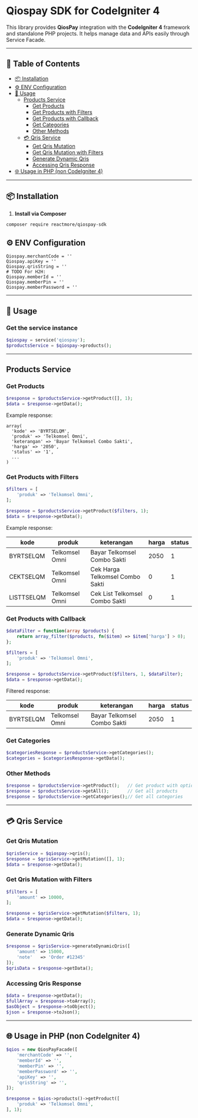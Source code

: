 # Qiospay SDK for CodeIgniter 4

This library provides **QiosPay** integration with the **CodeIgniter 4** framework and standalone PHP projects.
It helps manage data and APIs easily through Service Facade.

---

## 📑 Table of Contents
- [📦 Installation](#-installation)
- [⚙️ ENV Configuration](#️-env-configuration)
- [🚀 Usage](#-usage)
  - [Products Service](#products-service)
    - [Get Products](#get-products)
    - [Get Products with Filters](#get-products-with-filters)
    - [Get Products with Callback](#get-products-with-callback)
    - [Get Categories](#get-categories)
    - [Other Methods](#other-methods)
  - [💳 Qris Service](#-qris-service)
    - [Get Qris Mutation](#get-qris-mutation)
    - [Get Qris Mutation with Filters](#get-qris-mutation-with-filters)
    - [Generate Dynamic Qris](#generate-dynamic-qris)
    - [Accessing Qris Response](#accessing-qris-response)
- [🌐 Usage in PHP (non CodeIgniter 4)](#-usage-in-php-non-codeigniter-4)

---

## 📦 Installation

1. **Install via Composer**
```bash
composer require reactmore/qiospay-sdk
```

## ⚙️ ENV Configuration
```env
Qiospay.merchantCode = ''
Qiospay.apiKey = ''
Qiospay.qrisString = ''
# TODO For H2H:
Qiospay.memberId = ''
Qiospay.memberPin = ''
Qiospay.memberPassword = ''
```

---

## 🚀 Usage

### Get the service instance
```php
$qiospay = service('qiospay');
$productsService = $qiospay->products();
```

---

## Products Service

### Get Products
```php
$response = $productsService->getProduct([], 1);
$data = $response->getData();
```

Example response:
```
array(
  'kode' => 'BYRTSELQM',
  'produk' => 'Telkomsel Omni',
  'keterangan' => 'Bayar Telkomsel Combo Sakti',
  'harga' => '2050',
  'status' => '1',
  ...
)
```

### Get Products with Filters
```php
$filters = [
    'produk' => 'Telkomsel Omni',
];

$response = $productsService->getProduct($filters, 1);
$data = $response->getData();
```

Example response:

| kode       | produk         | keterangan                      | harga | status |
|------------|----------------|---------------------------------|-------|--------|
| BYRTSELQM  | Telkomsel Omni | Bayar Telkomsel Combo Sakti     | 2050  | 1      |
| CEKTSELQM  | Telkomsel Omni | Cek Harga Telkomsel Combo Sakti | 0     | 1      |
| LISTTSELQM | Telkomsel Omni | Cek List Telkomsel Combo Sakti  | 0     | 1      |

### Get Products with Callback
```php
$dataFilter = function(array $products) {
    return array_filter($products, fn($item) => $item['harga'] > 0);
};

$filters = [
    'produk' => 'Telkomsel Omni',
];

$response = $productsService->getProduct($filters, 1, $dataFilter);
$data = $response->getData();
```

Filtered response:

| kode       | produk         | keterangan                  | harga | status |
|------------|----------------|-----------------------------|-------|--------|
| BYRTSELQM  | Telkomsel Omni | Bayar Telkomsel Combo Sakti | 2050  | 1      |

### Get Categories
```php
$categoriesResponse = $productsService->getCategories();
$categories = $categoriesResponse->getData();
```

### Other Methods
```php
$response = $productsService->getProduct();   // Get product with optional page
$response = $productsService->getAll();       // Get all products
$response = $productsService->getCategories();// Get all categories
```

---

## 💳 Qris Service

### Get Qris Mutation
```php
$qrisService = $qiospay->qris();
$response = $qrisService->getMutation([], 1);
$data = $response->getData();
```

### Get Qris Mutation with Filters
```php
$filters = [
    'amount' => 10000,
];

$response = $qrisService->getMutation($filters, 1);
$data = $response->getData();
```

### Generate Dynamic Qris
```php
$response = $qrisService->generateDynamicQris([
    'amount' => 15000,
    'note'   => 'Order #12345'
]);
$qrisData = $response->getData();
```

### Accessing Qris Response
```php
$data = $response->getData();
$fullArray = $response->toArray();
$asObject = $response->toObject();
$json = $response->toJson();
```

---

## 🌐 Usage in PHP (non CodeIgniter 4)

```php
$qios = new QiosPayFacade([
    'merchantCode' => '',
    'memberId' => '',
    'memberPin' => '',
    'memberPassword' => '',
    'apiKey' => '',
    'qrisString' => '',
]);

$response = $qios->products()->getProduct([
    'produk' => 'Telkomsel Omni',
], 1);
```
